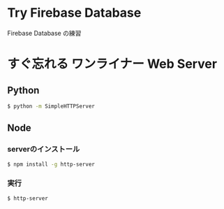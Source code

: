 # Try Firebase Database
Firebase Database の練習

# すぐ忘れる ワンライナー Web Server

## Python

```bash
$ python -m SimpleHTTPServer
```

## Node

### serverのインストール
```bash
$ npm install -g http-server
```

### 実行
```bash
$ http-server
```